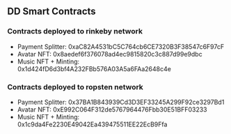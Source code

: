 ## DD Smart Contracts

### Contracts deployed to rinkeby network

- Payment Splitter: 0xaC82A4531bC5C764cb6CE7320B3F38547c6F97cF
- Avatar NFT: 0x8aedef6f376078ad4ec9815820c3c887d99e9dbc
- Music NFT + Minting: 0x1d424fD6d3bf4A232FBb576A03A5a6FAa2648c4e

### Contracts deployed to ropsten network

- Payment Splitter: 0x37BA1B843939Cd3D3EF33245A299F92ce3297Bd1
- Avatar NFT: 0xE992C064F312de5767964476Fbb30E51BFF03233
- Music NFT + Minting: 0x1c9da4Fe2230E49042Ea439475511EE22EcB9Ffa
